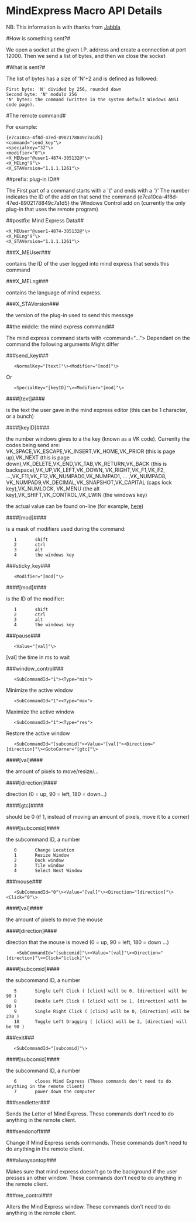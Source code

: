 MindExpress Macro API Details
=============================

NB: This information is with thanks from [Jabbla](http://www.jabbla.com) 

#How is something sent?#

We open a socket at the given I.P. address and create a connection at port 12000. Then we send a list   of bytes, and then we close the socket

#What is sent?#

The list of bytes has a size of 'N'+2 and is defined as followed:

    First byte: 'N' divided by 256, rounded down
    Second byte: 'N' modulo 256
    'N' bytes: the command (written in the system default Windows ANSI code page).

#The remote command#

For example: 

    {e7ca10ca-4f8d-47ed-8902178849c7a1d5}
    <command="send_key"\>
    <specialkey="32"\>
    <modifier="0"\>
    <X_MEUser"@user1-4874-305132@"\>
    <X_MELng"9"\>
    <X_STAVersion="1.1.1.1261"\>

##prefix: plug-in ID##

The First part of a command starts with a '{' and ends with a '}' The number indicates the ID of the add on that send the command {e7ca10ca-4f8d-47ed-8902178849c7a1d5}   the Windows Control add on (currently the only plug-in that uses the remote program)

##postfix: Mind Express Data##

    <X_MEUser"@user1-4874-305132@"\>
    <X_MELng"9"\>
    <X_STAVersion="1.1.1.1261"\>

###X_MEUser###

contains the ID of the user logged into mind express that sends this command

###X_MELng###

contains the language of mind express. 

###X_STAVersion###

the version of the plug-in used to send this message

##the middle: the mind express command##

The mind express command starts with <command="..."\> Dependant on the command the following arguments Might differ

###send_key###


       <NormalKey="[text]"\><Modifier="[mod]"\>


Or

       <SpecialKey="[keyID]"\><Modifier="[mod]"\>

####[text]####

is the text the user gave in the mind express editor (this can be 1 character, or a bunch)

####[keyID]####

the number windows gives to a the key (known as a VK code). Currenlty the codes being send are: VK\_SPACE,VK\_ESCAPE,VK\_INSERT,VK\_HOME,VK\_PRIOR (this is page up),VK\_NEXT (this is page down),VK\_DELETE,VK\_END,VK\_TAB,VK\_RETURN,VK\_BACK (this is backspace),VK\_UP,VK\_LEFT,VK\_DOWN, VK\_RIGHT,VK\_F1,VK\_F2, ...,VK\_F11,VK\_F12,VK\_NUMPAD0,VK\_NUMPAD1, ... ,VK\_NUMPAD8, VK\_NUMPAD9,VK\_DECIMAL,VK\_SNAPSHOT,VK\_CAPITAL (caps lock key),VK\_NUMLOCK, VK\_MENU (the alt key),VK\_SHIFT,VK\_CONTROL,VK\_LWIN (the windows key)

the actual value can be found on-line (for example, [here](http://cherrytree.at/misc/vk.htm))

####[mod]####

is a mask of modifiers used during the command:

       1       shift
       2       ctrl
       3       alt
       4       the windows key


###sticky_key###

       <Modifier="[mod]"\>

####[mod]####

is the ID of the modifier:

       1       shift
       2       ctrl
       3       alt
       4       the windows key

###pause###

       <Value="[val]"\>

   [val] the time in ms to wait


###window_control###

       <SubCommandId="1"><Type="min">

   Minimize the active window

       <SubCommandId="1"><Type="max">

   Maximize the active window

       <SubCommandId="1"><Type="res">

   Restore the active window

       <SubCommandId="[subcomid]"><Value="[val]"><Direction="[direction]"\><GotoCorner="[gtc]"\>

####[val]####

 the amount of pixels to move/resize/...

####[direction]####

 direction (0 = up,  90 = left, 180 = down...)

####[gtc]####

 should be 0 (if 1, instead of moving an amount of pixels, move it to a corner)

####[subcomid]####

 the subcommand ID, a number
 
       0       Change Location
       1       Resize Window
       2       Dock window
       3       Tile window
       4       Select Next Window


###mouse###

       <SubCommandId="0"\><Value="[val]"\><Direction="[direction]"\><Click="0"\>

####[val]####

the amount of pixels to move the mouse

####[direction]####

direction that the mouse is moved (0 = up, 90 = left, 180 = down ...)

        <SubCommandId="[subcomid]"\><Value="[val]"\><Direction="[direction]"\><Click="[click]"\>

####[subcomid]####

the subcommand ID, a number

       5       Single Left Click ( [click] will be 0, [direction] will be 90 )
       8       Double Left Click ( [click] will be 1, [direction] will be 90 )
       9       Single Right Click ( [click] will be 0, [direction] will be 270 )
       10      Toggle Left Dragging ( [click] will be 2, [direction] will be 90 )


###exit###

       <SubCommandId="[subcomid]"\>

####[subcomid]####

 the subcommand ID, a number
 
       6       closes Mind Express (These commands don't need to do anything in the remote client)
       7       power down the computer


###sendletter###

Sends the Letter of Mind Express. These commands don't need to do anything in the remote client.

###sendonoff###

Change if Mind Express sends commands. These commands don't need to do anything in the remote client.

###alwaysontop###

Makes sure that mind express doesn't go to the background if the user presses an other window. These commands don't need to do anything in the remote client.

###me_control###

Alters the Mind Express window. These commands don't need to do anything in the remote client.
